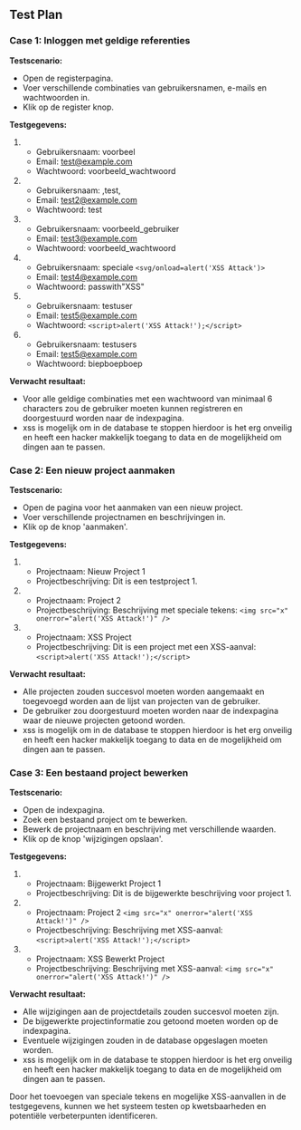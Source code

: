 ## Test Plan

### Case 1: Inloggen met geldige referenties

**Testscenario:**
- Open de registerpagina.
- Voer verschillende combinaties van gebruikersnamen, e-mails en wachtwoorden in.
- Klik op de register knop.

**Testgegevens:**
1. - Gebruikersnaam: voorbeel
    - Email: test@example.com
    - Wachtwoord: voorbeeld_wachtwoord
2. - Gebruikersnaam: ,test,
    - Email: test2@example.com
    - Wachtwoord: test
3. - Gebruikersnaam: voorbeeld_gebruiker
    - Email: test3@example.com
    - Wachtwoord: voorbeeld_wachtwoord
4. - Gebruikersnaam: speciale ```<svg/onload=alert('XSS Attack')>```
    - Email: test4@example.com
    - Wachtwoord: passwith"XSS"
5. - Gebruikersnaam: testuser
    - Email: test5@example.com
    - Wachtwoord: ```<script>alert('XSS Attack!');</script>```
6. - Gebruikersnaam: testusers
    - Email: test5@example.com
    - Wachtwoord: biepboepboep

**Verwacht resultaat:**
- Voor alle geldige combinaties met een wachtwoord van minimaal 6 characters zou de gebruiker moeten kunnen registreren en doorgestuurd worden naar de indexpagina.
- xss is mogelijk om in de database te stoppen hierdoor is het erg onveilig en heeft een hacker makkelijk toegang to data en de mogelijkheid om dingen aan te passen.

### Case 2: Een nieuw project aanmaken

**Testscenario:**
- Open de pagina voor het aanmaken van een nieuw project.
- Voer verschillende projectnamen en beschrijvingen in.
- Klik op de knop 'aanmaken'.

**Testgegevens:**
1. - Projectnaam: Nieuw Project 1
    - Projectbeschrijving: Dit is een testproject 1.
2. - Projectnaam: Project 2
    - Projectbeschrijving: Beschrijving met speciale tekens: ```<img src="x" onerror="alert('XSS Attack!')" />```
3. - Projectnaam: XSS Project
    - Projectbeschrijving: Dit is een project met een XSS-aanval: ```<script>alert('XSS Attack!');</script>```

**Verwacht resultaat:**
- Alle projecten zouden succesvol moeten worden aangemaakt en toegevoegd worden aan de lijst van projecten van de gebruiker.
- De gebruiker zou doorgestuurd moeten worden naar de indexpagina waar de nieuwe projecten getoond worden.
- xss is mogelijk om in de database te stoppen hierdoor is het erg onveilig en heeft een hacker makkelijk toegang to data en de mogelijkheid om dingen aan te passen.

### Case 3: Een bestaand project bewerken

**Testscenario:**
- Open de indexpagina.
- Zoek een bestaand project om te bewerken.
- Bewerk de projectnaam en beschrijving met verschillende waarden.
- Klik op de knop 'wijzigingen opslaan'.

**Testgegevens:**
1. - Projectnaam: Bijgewerkt Project 1
    - Projectbeschrijving: Dit is de bijgewerkte beschrijving voor project 1.
2. - Projectnaam: Project 2 ```<img src="x" onerror="alert('XSS Attack!')" />```
    - Projectbeschrijving: Beschrijving met XSS-aanval: ```<script>alert('XSS Attack!');</script>```
3. - Projectnaam: XSS Bewerkt Project
    - Projectbeschrijving: Beschrijving met XSS-aanval: ```<img src="x" onerror="alert('XSS Attack!')" />```

**Verwacht resultaat:**
- Alle wijzigingen aan de projectdetails zouden succesvol moeten zijn.
- De bijgewerkte projectinformatie zou getoond moeten worden op de indexpagina.
- Eventuele wijzigingen zouden in de database opgeslagen moeten worden.
- xss is mogelijk om in de database te stoppen hierdoor is het erg onveilig en heeft een hacker makkelijk toegang to data en de mogelijkheid om dingen aan te passen.

Door het toevoegen van speciale tekens en mogelijke XSS-aanvallen in de testgegevens, kunnen we het systeem testen op kwetsbaarheden en potentiële verbeterpunten identificeren.
